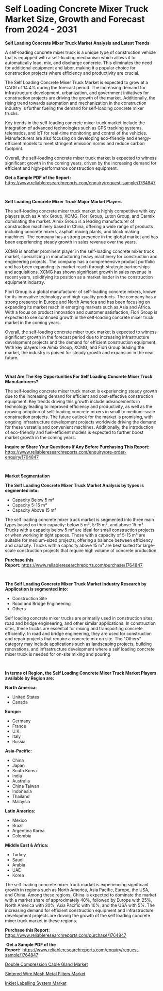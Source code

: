 <p><h1>Self Loading Concrete Mixer Truck Market Size, Growth and Forecast from 2024 - 2031</h1></p><p><strong>Self Loading Concrete Mixer Truck Market Analysis and Latest Trends</strong></p>
<p><p>A self-loading concrete mixer truck is a unique type of construction vehicle that is equipped with a self-loading mechanism which allows it to automatically load, mix, and discharge concrete. This eliminates the need for additional equipment and labor, making it a popular choice for construction projects where efficiency and productivity are crucial.</p><p>The Self Loading Concrete Mixer Truck Market is expected to grow at a CAGR of 14.4% during the forecast period. The increasing demand for infrastructure development, urbanization, and government initiatives for construction projects are driving the growth of the market. Additionally, the rising trend towards automation and mechanization in the construction industry is further fueling the demand for self-loading concrete mixer trucks.</p><p>Key trends in the self-loading concrete mixer truck market include the integration of advanced technologies such as GPS tracking systems, telematics, and IoT for real-time monitoring and control of the vehicles. Manufacturers are also focusing on developing eco-friendly and energy-efficient models to meet stringent emission norms and reduce carbon footprint.</p><p>Overall, the self-loading concrete mixer truck market is expected to witness significant growth in the coming years, driven by the increasing demand for efficient and high-performance construction equipment.</p></p>
<p><strong>Get a Sample PDF of the Report:&nbsp;</strong> <a href="https://www.reliableresearchreports.com/enquiry/request-sample/1764847">https://www.reliableresearchreports.com/enquiry/request-sample/1764847</a></p>
<p>&nbsp;</p>
<p><strong>Self Loading Concrete Mixer Truck Major Market Players</strong></p>
<p><p>The self-loading concrete mixer truck market is highly competitive with key players such as Aimix Group, XCMG, Fiori Group, Luton Group, and Carmix dominating the market. Aimix Group is a leading manufacturer of construction machinery based in China, offering a wide range of products including concrete mixers, asphalt mixing plants, and block making machines. The company has a strong presence in the global market and has been experiencing steady growth in sales revenue over the years.</p><p>XCMG is another prominent player in the self-loading concrete mixer truck market, specializing in manufacturing heavy machinery for construction and engineering projects. The company has a comprehensive product portfolio and has been expanding its market reach through strategic partnerships and acquisitions. XCMG has shown significant growth in sales revenue in recent years, solidifying its position as a market leader in the construction equipment industry.</p><p>Fiori Group is a global manufacturer of self-loading concrete mixers, known for its innovative technology and high-quality products. The company has a strong presence in Europe and North America and has been focusing on expanding its market reach in emerging markets such as Asia and Africa. With a focus on product innovation and customer satisfaction, Fiori Group is expected to see continued growth in the self-loading concrete mixer truck market in the coming years.</p><p>Overall, the self-loading concrete mixer truck market is expected to witness significant growth in the forecast period due to increasing infrastructure development projects and the demand for efficient construction equipment. With key players like Aimix Group, XCMG, and Fiori Group leading the market, the industry is poised for steady growth and expansion in the near future.</p></p>
<p>&nbsp;</p>
<p><strong>What Are The Key Opportunities For Self Loading Concrete Mixer Truck Manufacturers?</strong></p>
<p><p>The self-loading concrete mixer truck market is experiencing steady growth due to the increasing demand for efficient and cost-effective construction equipment. Key trends driving this growth include advancements in technology leading to improved efficiency and productivity, as well as the growing adoption of self-loading concrete mixers in small to medium-scale construction projects. The future outlook for the market is promising, with ongoing infrastructure development projects worldwide driving the demand for these versatile and convenient machines. Additionally, the introduction of eco-friendly and fuel-efficient models is expected to further boost market growth in the coming years.</p></p>
<p><strong>Inquire or Share Your Questions If Any Before Purchasing This Report:</strong> <a href="https://www.reliableresearchreports.com/enquiry/pre-order-enquiry/1764847">https://www.reliableresearchreports.com/enquiry/pre-order-enquiry/1764847</a></p>
<p>&nbsp;</p>
<p><strong>Market Segmentation</strong></p>
<p><strong>The Self Loading Concrete Mixer Truck Market Analysis by types is segmented into:</strong></p>
<p><ul><li>Capacity Below 5 m³</li><li>Capacity 5-15 m³</li><li>Capacity Above 15 m³</li></ul></p>
<p><p>The self loading concrete mixer truck market is segmented into three main types based on their capacity: below 5 m³, 5-15 m³, and above 15 m³. Trucks with a capacity below 5 m³ are ideal for small construction projects or when working in tight spaces. Those with a capacity of 5-15 m³ are suitable for medium-sized projects, offering a balance between efficiency and capacity. Trucks with a capacity above 15 m³ are best suited for large-scale construction projects that require high volume of concrete production.</p></p>
<p><strong>Purchase this Report:&nbsp;</strong><a href="https://www.reliableresearchreports.com/purchase/1764847">https://www.reliableresearchreports.com/purchase/1764847</a></p>
<p>&nbsp;</p>
<p><strong>The Self Loading Concrete Mixer Truck Market Industry Research by Application is segmented into:</strong></p>
<p><ul><li>Construction Site</li><li>Road and Bridge Engineering</li><li>Others</li></ul></p>
<p><p>Self loading concrete mixer trucks are primarily used in construction sites, road and bridge engineering, and other similar applications. In construction sites, these trucks are essential for mixing and transporting concrete efficiently. In road and bridge engineering, they are used for construction and repair projects that require a concrete mix on site. The "Others" category may include applications such as landscaping projects, building renovations, and infrastructure development where a self loading concrete mixer truck is needed for on-site mixing and pouring.</p></p>
<p>&nbsp;</p>
<p><strong>In terms of Region, the Self Loading Concrete Mixer Truck Market Players available by Region are:</strong></p>
<p>
    <p> <strong> North America: </strong>
        <ul>
            <li>United States</li>
            <li>Canada</li>
        </ul>
        </p> 
    <p> <strong> Europe: </strong>
        <ul>
            <li>Germany</li>
            <li>France</li>
            <li>U.K.</li>
            <li>Italy</li>
            <li>Russia</li>
        </ul>
        </p> 
    <p> <strong> Asia-Pacific: </strong>
        <ul>
            <li>China</li>
            <li>Japan</li>
            <li>South Korea</li>
            <li>India</li>
            <li>Australia</li>
            <li>China Taiwan</li>
            <li>Indonesia</li>
            <li>Thailand</li>
            <li>Malaysia</li>
        </ul>
        </p> 
    <p> <strong> Latin America: </strong>
        <ul>
            <li>Mexico</li>
            <li>Brazil</li>
            <li>Argentina Korea</li>
            <li>Colombia</li>
        </ul>
        </p> 
    <p> <strong> Middle East & Africa: </strong>
        <ul>
            <li>Turkey</li>
            <li>Saudi</li>
            <li>Arabia</li>
            <li>UAE</li>
            <li>Korea</li>
        </ul>
    </p>
    </p>
<p><p>The self loading concrete mixer truck market is experiencing significant growth in regions such as North America, Asia Pacific, Europe, the USA, and China. Among these regions, China is expected to dominate the market with a market share of approximately 40%, followed by Europe with 25%, North America with 20%, Asia Pacific with 10%, and the USA with 5%. The increasing demand for efficient construction equipment and infrastructure development projects are driving the growth of the self loading concrete mixer truck market in these regions.</p></p>
<p><strong>Purchase this Report: </strong><a href="https://www.reliableresearchreports.com/purchase/1764847">https://www.reliableresearchreports.com/purchase/1764847</a></p>
<p>&nbsp;<strong>Get a Sample PDF of the Report:&nbsp;&nbsp;</strong><a href="https://www.reliableresearchreports.com/enquiry/request-sample/1764847">https://www.reliableresearchreports.com/enquiry/request-sample/1764847</a></p>
<p><strong></strong></p>
<p><p><a href="https://view.publitas.com/reportprime-1/double-compression-cable-gland-market-size-reflecting-a-forecast-till-2030-market-by-type-by-application-and-by-geography/">Double Compression Cable Gland Market</a></p><p><a href="https://view.publitas.com/reportprime-1/sintered-wire-mesh-metal-filters-market-provides-a-comprehensive-analysis-including-a-macro-overview-of-the-market-as-well-as-micro-details-such-as-market-size-and-competitive-landscape/">Sintered Wire Mesh Metal Filters Market</a></p><p><a href="https://view.publitas.com/reportprime-1/inkjet-labelling-system-market-size-evaluating-its-market-trends-growth-and-projections-2023-2030/">Inkjet Labelling System Market</a></p></p>